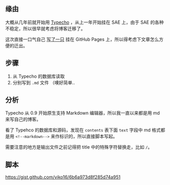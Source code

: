 ## 缘由

大概从几年前就开始用 [Typecho](http://typecho.org/) ，从上一年开始挂在 SAE 上，由于 SAE 的各种不稳定，所以很早就考虑将博客迁移了。

这次直接一口气自己 [写了一只](https://github.com/viko16/vue-ghpages-blog) 挂在 GitHub Pages 上，所以得考虑下文章怎么方便的迁出。


## 步骤

1. 从 Typecho 的数据库读取
2. 分别写到 `.md` 文件 （噢好简单..


## 分析

Typecho 从 0.9 开始原生支持 Markdown 编辑器，所以我一直以来都是用 md 来写自己的博客。

看了 Typehco 的数据库和源码，发现在 `contents` 表下面 `text` 字段中 md 格式都是用 `<!--markdown-->` 来作标识的，所以直接脚本写起。

需要注意的地方是输出文件之前记得把 title 中的特殊字符替换走，比如 `/`。


## 脚本

<https://gist.github.com/viko16/6b6a973d8f285d74a951>
